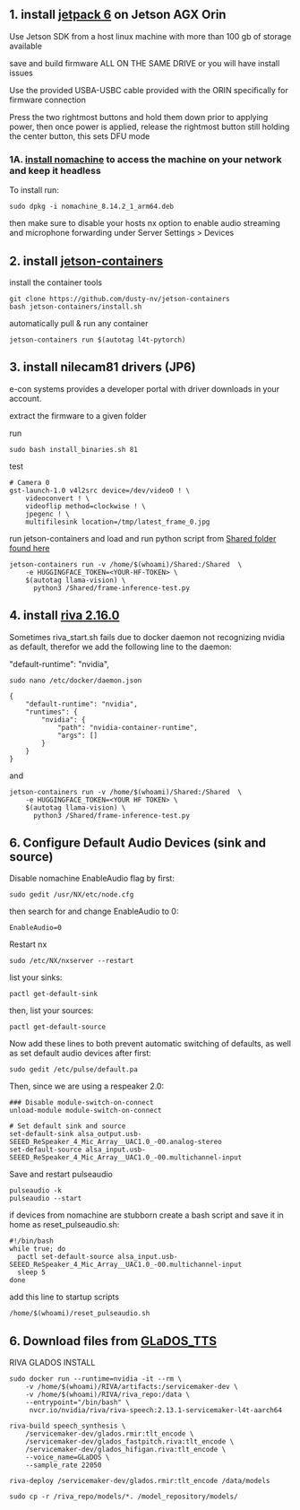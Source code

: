 ## 1. install [jetpack 6](https://developer.nvidia.com/embedded/jetpack) on Jetson AGX Orin

Use Jetson SDK from a host linux machine with more than 100 gb of storage available

save and build firmware ALL ON THE SAME DRIVE or you will have install issues

Use the provided USBA-USBC cable provided with the ORIN specifically for firmware connection

Press the two rightmost buttons and hold them down prior to applying power, then once power is applied, release the rightmost button still holding the center button, this sets DFU mode


### 1A. [install nomachine](https://downloads.nomachine.com/download/?id=115&distro=ARM) to access the machine on your network and keep it headless
To install run:
```
sudo dpkg -i nomachine_8.14.2_1_arm64.deb
```
then make sure to disable your hosts nx option to enable audio streaming and microphone forwarding under Server Settings > Devices

## 2. install [jetson-containers](https://github.com/dusty-nv/jetson-containers)

install the container tools
```
git clone https://github.com/dusty-nv/jetson-containers
bash jetson-containers/install.sh
```
automatically pull & run any container
```
jetson-containers run $(autotag l4t-pytorch)
```

## 3. install nilecam81 drivers (JP6)

e-con systems provides a developer portal with driver downloads in your account.

extract the firmware to a given folder

run
```
sudo bash install_binaries.sh 81
```
test
```
# Camera 0
gst-launch-1.0 v4l2src device=/dev/video0 ! \
    videoconvert ! \
    videoflip method=clockwise ! \
    jpegenc ! \
    multifilesink location=/tmp/latest_frame_0.jpg
```
run jetson-containers and load and run python script from [Shared folder found here](https://github.com/robit-man/EGG/blob/main/Shared/frame-inference-test.py)
```
jetson-containers run -v /home/$(whoami)/Shared:/Shared  \
    -e HUGGINGFACE_TOKEN=<YOUR-HF-TOKEN> \
    $(autotag llama-vision) \
      python3 /Shared/frame-inference-test.py
```



## 4. install [riva 2.16.0 ](https://docs.nvidia.com/deeplearning/riva/user-guide/docs/quick-start-guide.html)

Sometimes riva_start.sh fails due to docker daemon not recognizing nvidia as default, therefor we add the following line to the daemon: 

"default-runtime": "nvidia",

```
sudo nano /etc/docker/daemon.json
```
```
{
    "default-runtime": "nvidia",
    "runtimes": {
        "nvidia": {
            "path": "nvidia-container-runtime",
            "args": []
        }
    }
}
```
and
```
jetson-containers run -v /home/$(whoami)/Shared:/Shared  \
    -e HUGGINGFACE_TOKEN=<YOUR HF TOKEN> \
    $(autotag llama-vision) \
      python3 /Shared/frame-inference-test.py
```

## 6. Configure Default Audio Devices (sink and source)

Disable nomachine EnableAudio flag by first:
```
sudo gedit /usr/NX/etc/node.cfg
```
then search for and change EnableAudio to 0:
```
EnableAudio=0
```
Restart nx
```
sudo /etc/NX/nxserver --restart
```

list your sinks:
```
pactl get-default-sink
```
then, list your sources:
```
pactl get-default-source
```
Now add these lines to both prevent automatic switching of defaults, as well as set default audio devices after first:
```
sudo gedit /etc/pulse/default.pa
```
Then, since we are using a respeaker 2.0:
```
### Disable module-switch-on-connect
unload-module module-switch-on-connect

# Set default sink and source
set-default-sink alsa_output.usb-SEEED_ReSpeaker_4_Mic_Array__UAC1.0_-00.analog-stereo
set-default-source alsa_input.usb-SEEED_ReSpeaker_4_Mic_Array__UAC1.0_-00.multichannel-input
```
Save and restart pulseaudio
```
pulseaudio -k
pulseaudio --start
```

if devices from nomachine are stubborn create a bash script and save it in home as reset_pulseaudio.sh:
```
#!/bin/bash
while true; do
  pactl set-default-source alsa_input.usb-SEEED_ReSpeaker_4_Mic_Array__UAC1.0_-00.multichannel-input
  sleep 5
done
```
add this line to startup scripts

```
/home/$(whoami)/reset_pulseaudio.sh
```

## 6. Download files from [GLaDOS_TTS](https://huggingface.co/DavesArmoury/GLaDOS_TTS/tree/main) 

RIVA GLADOS INSTALL
```
sudo docker run --runtime=nvidia -it --rm \
    -v /home/$(whoami)/RIVA/artifacts:/servicemaker-dev \
    -v /home/$(whoami)/RIVA/riva_repo:/data \
    --entrypoint="/bin/bash" \
     nvcr.io/nvidia/riva/riva-speech:2.13.1-servicemaker-l4t-aarch64
```
```
riva-build speech_synthesis \
    /servicemaker-dev/glados.rmir:tlt_encode \
    /servicemaker-dev/glados_fastpitch.riva:tlt_encode \
    /servicemaker-dev/glados_hifigan.riva:tlt_encode \
    --voice_name=GLaDOS \
    --sample_rate 22050
```
```
riva-deploy /servicemaker-dev/glados.rmir:tlt_encode /data/models
```
```
sudo cp -r /riva_repo/models/*. /model_repository/models/
```
